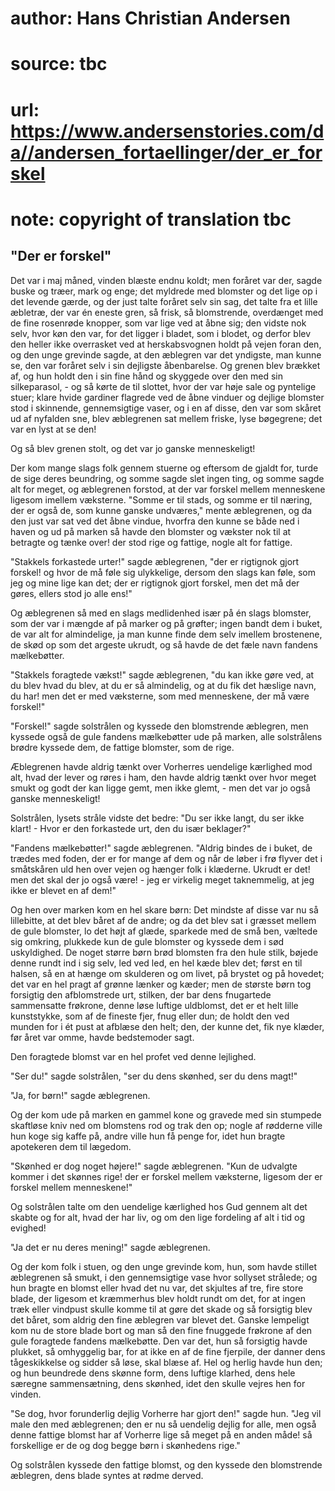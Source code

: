 # author: Hans Christian Andersen
# source: tbc
# url: https://www.andersenstories.com/da//andersen_fortaellinger/der_er_forskel
# note: copyright of translation tbc

## "Der er forskel" 

Det var i maj måned, vinden blæste endnu koldt; men foråret var der,
sagde buske og træer, mark og enge; det myldrede med blomster og det
lige op i det levende gærde, og der just talte foråret selv sin sag, det
talte fra et lille æbletræ, der var én eneste gren, så frisk, så
blomstrende, overdænget med de fine rosenrøde knopper, som var lige ved
at åbne sig; den vidste nok selv, hvor køn den var, for det ligger i
bladet, som i blodet, og derfor blev den heller ikke overrasket ved at
herskabsvognen holdt på vejen foran den, og den unge grevinde sagde, at
den æblegren var det yndigste, man kunne se, den var foråret selv i sin
dejligste åbenbarelse. Og grenen blev brækket af, og hun holdt den i sin
fine hånd og skyggede over den med sin silkeparasol, - og så kørte de
til slottet, hvor der var høje sale og pyntelige stuer; klare hvide
gardiner flagrede ved de åbne vinduer og dejlige blomster stod i
skinnende, gennemsigtige vaser, og i en af disse, den var som skåret ud
af nyfalden sne, blev æblegrenen sat mellem friske, lyse bøgegrene; det
var en lyst at se den!

Og så blev grenen stolt, og det var jo ganske menneskeligt!

Der kom mange slags folk gennem stuerne og eftersom de gjaldt for, turde
de sige deres beundring, og somme sagde slet ingen ting, og somme sagde
alt for meget, og æblegrenen forstod, at der var forskel mellem
menneskene ligesom imellem væksterne. "Somme er til stads, og somme er
til næring, der er også de, som kunne ganske undværes," mente
æblegrenen, og da den just var sat ved det åbne vindue, hvorfra den
kunne se både ned i haven og ud på marken så havde den blomster og
vækster nok til at betragte og tænke over! der stod rige og fattige,
nogle alt for fattige.

"Stakkels forkastede urter!" sagde æblegrenen, "der er rigtignok
gjort forskel! og hvor de må føle sig ulykkelige, dersom den slags kan
føle, som jeg og mine lige kan det; der er rigtignok gjort forskel, men
det må der gøres, ellers stod jo alle ens!"

Og æblegrenen så med en slags medlidenhed især på én slags blomster, som
der var i mængde af på marker og på grøfter; ingen bandt dem i buket, de
var alt for almindelige, ja man kunne finde dem selv imellem brostenene,
de skød op som det argeste ukrudt, og så havde de det fæle navn fandens
mælkebøtter.

"Stakkels foragtede vækst!" sagde æblegrenen, "du kan ikke gøre ved,
at du blev hvad du blev, at du er så almindelig, og at du fik det
hæslige navn, du har! men det er med væksterne, som med menneskene, der
må være forskel!"

"Forskel!" sagde solstrålen og kyssede den blomstrende æblegren, men
kyssede også de gule fandens mælkebøtter ude på marken, alle solstrålens
brødre kyssede dem, de fattige blomster, som de rige.

Æblegrenen havde aldrig tænkt over Vorherres uendelige kærlighed mod
alt, hvad der lever og røres i ham, den havde aldrig tænkt over hvor
meget smukt og godt der kan ligge gemt, men ikke glemt, - men det var jo
også ganske menneskeligt!

Solstrålen, lysets stråle vidste det bedre: "Du ser ikke langt, du ser
ikke klart! - Hvor er den forkastede urt, den du især beklager?"

"Fandens mælkebøtter!" sagde æblegrenen. "Aldrig bindes de i buket,
de trædes med foden, der er for mange af dem og når de løber i frø
flyver det i småtskåren uld hen over vejen og hænger folk i klæderne.
Ukrudt er det! men det skal der jo også være! - jeg er virkelig meget
taknemmelig, at jeg ikke er blevet en af dem!"

Og hen over marken kom en hel skare børn: Det mindste af disse var nu så
lillebitte, at det blev båret af de andre; og da det blev sat i græsset
mellem de gule blomster, lo det højt af glæde, sparkede med de små ben,
væltede sig omkring, plukkede kun de gule blomster og kyssede dem i sød
uskyldighed. De noget større børn brød blomsten fra den hule stilk,
bøjede denne rundt ind i sig selv, led ved led, en hel kæde blev det;
først en til halsen, så en at hænge om skulderen og om livet, på brystet
og på hovedet; det var en hel pragt af grønne lænker og kæder; men de
største børn tog forsigtig den afblomstrede urt, stilken, der bar dens
fnugartede sammensatte frøkrone, denne løse luftige uldblomst, det er et
helt lille kunststykke, som af de fineste fjer, fnug eller dun; de holdt
den ved munden for i ét pust at afblæse den helt; den, der kunne det,
fik nye klæder, før året var omme, havde bedstemoder sagt.

Den foragtede blomst var en hel profet ved denne lejlighed.

"Ser du!" sagde solstrålen, "ser du dens skønhed, ser du dens magt!"

"Ja, for børn!" sagde æblegrenen.

Og der kom ude på marken en gammel kone og gravede med sin stumpede
skaftløse kniv ned om blomstens rod og trak den op; nogle af rødderne
ville hun koge sig kaffe på, andre ville hun få penge for, idet hun
bragte apotekeren dem til lægedom.

"Skønhed er dog noget højere!" sagde æblegrenen. "Kun de udvalgte
kommer i det skønnes rige! der er forskel mellem væksterne, ligesom der
er forskel mellem menneskene!"

Og solstrålen talte om den uendelige kærlighed hos Gud gennem alt det
skabte og for alt, hvad der har liv, og om den lige fordeling af alt i
tid og evighed!

"Ja det er nu deres mening!" sagde æblegrenen.

Og der kom folk i stuen, og den unge grevinde kom, hun, som havde
stillet æblegrenen så smukt, i den gennemsigtige vase hvor sollyset
strålede; og hun bragte en blomst eller hvad det nu var, det skjultes af
tre, fire store blade, der ligesom et kræmmerhus blev holdt rundt om
det, for at ingen træk eller vindpust skulle komme til at gøre det skade
og så forsigtig blev det båret, som aldrig den fine æblegren var blevet
det. Ganske lempeligt kom nu de store blade bort og man så den fine
fnuggede frøkrone af den gule foragtede fandens mælkebøtte. Den var det,
hun så forsigtig havde plukket, så omhyggelig bar, for at ikke en af de
fine fjerpile, der danner dens tågeskikkelse og sidder så løse, skal
blæse af. Hel og herlig havde hun den; og hun beundrede dens skønne
form, dens luftige klarhed, dens hele særegne sammensætning, dens
skønhed, idet den skulle vejres hen for vinden.

"Se dog, hvor forunderlig dejlig Vorherre har gjort den!" sagde hun.
"Jeg vil male den med æblegrenen; den er nu så uendelig dejlig for
alle, men også denne fattige blomst har af Vorherre lige så meget på en
anden måde! så forskellige er de og dog begge børn i skønhedens rige."

Og solstrålen kyssede den fattige blomst, og den kyssede den blomstrende
æblegren, dens blade syntes at rødme derved.

